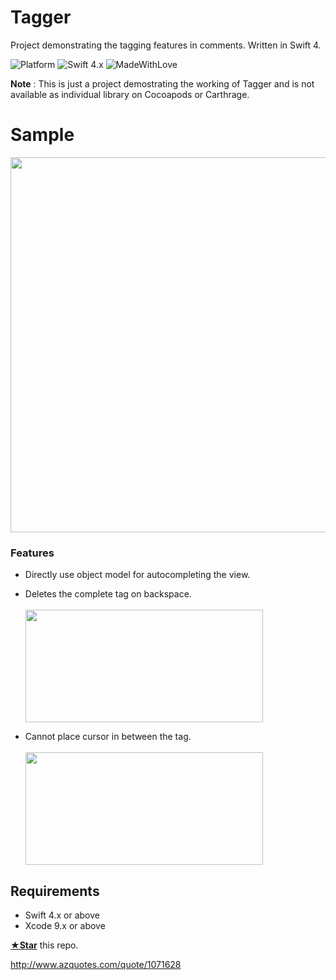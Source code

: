 # Tagger
Project demonstrating the tagging features in comments. Written in Swift 4.

![Platform](https://img.shields.io/badge/Platforms-iOS-red.svg)
![Swift 4.x](https://img.shields.io/badge/Swift-4.x-blue.svg)
![MadeWithLove](https://img.shields.io/badge/Made%20with%20%E2%9D%A4-India-green.svg)

**Note** : This is just a project demostrating the working of Tagger and is not available as individual library on Cocoapods or Carthrage.

# Sample
<img src="https://github.com/amantaneja/Tagger/blob/master/Tagger.gif" height="600">

### Features
- Directly use object model for autocompleting the view.
- Deletes the complete tag on backspace. <br> <br><img src="https://github.com/amantaneja/Tagger/blob/master/Deletion.gif" height = "180" width= "380"><br>

- Cannot place cursor in between the tag. <br><br><img src="https://github.com/amantaneja/Tagger/blob/master/Cursor.gif" height = "180" width= "380">

## Requirements
- Swift 4.x or above
- Xcode 9.x or above

[**★Star**](#) this repo. 

http://www.azquotes.com/quote/1071628
